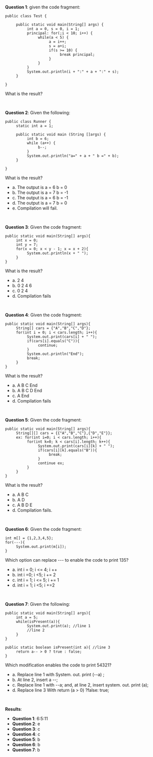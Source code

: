 **Question 1**: given the code fragment:

```
public class Test {

     public static void main(String[] args) {
          int a = 0, s = 0, i = 1;
          principal: for(;i < 10; i++) {
               while(a < 5) {
                    a = i++;
                    s = a+i;
                    if(s >= 10) {
                         break principal;
                    }
               }
          }
          System.out.println(i + ":" + a + ":" + s);
     }

}
```

What is the result?

<br>

**Question 2**: Given the following:

```
public class Runner {
     static int a = 1;

     public static void main (String []args) {
          int b = 6;
          while (a++) {
               b--;
          }
          System.out.println("a=" + a + " b =" + b);
     }

}
```

What is the result?

- a. The output is a = 6 b = 0
- b. The output is a = 7 b = -1
- c. The output is a = 6 b = -1
- d. The output is a = 7 b = 0
- e. Compilation will fail.

<br>

**Question 3**: Given the code fragment:

```
public static void main(String[] args){
     int x = 0;
     int y = 7;
     for(x = 0; x < y - 1; x = x + 2){
          System.out.println(x + " ");
     }
}
```

What is the result?

- a. 2 4
- b. 0 2 4 6
- c. 0 2 4
- d. Compilation fails

<br>

**Question 4**: Given the code fragment:

```
public static void main(String[] args){
     String[] cars = {"A","B","C","D"};
     for(int i = 0; i < cars.length; i++){
          System.out.print(cars[i] + " ");
          if(cars[i].equals("C")){
               continue;
          }
          System.out.println("End");
          break;
     }
}
```

What is the result?

- a. A B C End
- b. A B C D End
- c. A End
- d. Compilation fails

<br>

**Question 5**: Given the code fragment:

```
public static void main(String[] args){
     String[][] cars = {{"A","B","C"},{"D","E"}};
     ex: for(int i=0; i < cars.length; i++){
          for(int k=0; k < cars[i].length; k++){
               System.out.print(cars[i][k] + " ");
               if(cars[i][k].equals("B")){
                    break;
               }
               continue ex;
          }
     }
}
```

What is the result?

- a. A B C
- b. A D
- c. A B D E
- d. Compilation fails.

<br>

**Question 6**: Given the code fragment:

```
int m[] = {1,2,3,4,5};
for(---){
     System.out.print(m[i]);
}
```

Which option can replace --- to enable the code to print 135?

- a. int i = 0; i <= 4; i ++
- b. int i =0; i <5; i += 2
- c. int i = 1; i <= 5; i += 1
- d. int i = 1; i <5; i +=2

<br>

**Question 7**: Given the following:

```
public static void main(String[] args){
     int a = 5;
     while(isPresent(a)){
          System.out.print(a); //line 1
          //line 2
     }
}

public static boolean isPresent(int a){ //line 3
     return a-- > 0 ? true : false;
}
```

Which modification enables the code to print 54321?

- a. Replace line 1 with System. out. print (--a) ;
- b. At line 2, insert a --;
- c. Replace line 1 with --a; and, at line 2, insert system. out. print (a);
- d. Replace line 3 With return (a > 0) ?false: true;

<br>

**Results**:

- **Question 1**: 6:5:11
- **Question 2**: e
- **Question 3**: c
- **Question 4**: c
- **Question 5**: b
- **Question 6**: b
- **Question 7**: b
